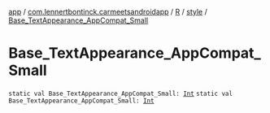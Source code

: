 [app](../../../index.md) / [com.lennertbontinck.carmeetsandroidapp](../../index.md) / [R](../index.md) / [style](index.md) / [Base_TextAppearance_AppCompat_Small](./-base_-text-appearance_-app-compat_-small.md)

# Base_TextAppearance_AppCompat_Small

`static val Base_TextAppearance_AppCompat_Small: `[`Int`](https://kotlinlang.org/api/latest/jvm/stdlib/kotlin/-int/index.html)
`static val Base_TextAppearance_AppCompat_Small: `[`Int`](https://kotlinlang.org/api/latest/jvm/stdlib/kotlin/-int/index.html)